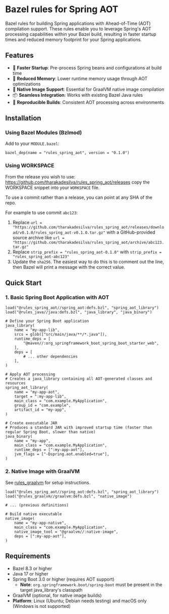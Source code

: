 # Bazel rules for Spring AOT

Bazel rules for building Spring applications with Ahead-of-Time (AOT) compilation support. These rules enable you to leverage Spring's AOT processing capabilities within your Bazel build, resulting in faster startup times and reduced memory footprint for your Spring applications.

## Features

- 🚀 **Faster Startup**: Pre-process Spring beans and configurations at build time
- 💾 **Reduced Memory**: Lower runtime memory usage through AOT optimizations
- 🔧 **Native Image Support**: Essential for GraalVM native image compilation
- 📦 **Seamless Integration**: Works with existing Bazel Java rules
- 🔄 **Reproducible Builds**: Consistent AOT processing across environments

## Installation

### Using Bazel Modules (Bzlmod)

Add to your `MODULE.bazel`:

```starlark
bazel_dep(name = "rules_spring_aot", version = "0.1.0")
```

### Using WORKSPACE

From the release you wish to use:
<https://github.com/tharakadesilva/rules_spring_aot/releases>
copy the WORKSPACE snippet into your `WORKSPACE` file.

To use a commit rather than a release, you can point at any SHA of the repo.

For example to use commit `abc123`:

1. Replace `url = "https://github.com/tharakadesilva/rules_spring_aot/releases/download/v0.1.0/rules_spring_aot-v0.1.0.tar.gz"` with a GitHub-provided source archive like `url = "https://github.com/tharakadesilva/rules_spring_aot/archive/abc123.tar.gz"`
2. Replace `strip_prefix = "rules_spring_aot-0.1.0"` with `strip_prefix = "rules_spring_aot-abc123"`
3. Update the `sha256`. The easiest way to do this is to comment out the line, then Bazel will
   print a message with the correct value.

## Quick Start

### 1. Basic Spring Boot Application with AOT

```starlark
load("@rules_spring_aot//spring_aot:defs.bzl", "spring_aot_library")
load("@rules_java//java:defs.bzl", "java_library", "java_binary")

# Define your Spring Boot application
java_library(
    name = "my-app-lib",
    srcs = glob(["src/main/java/**/*.java"]),
    runtime_deps = [
        "@maven//:org_springframework_boot_spring_boot_starter_web",
    ],
    deps = [
        # ... other dependencies
    ],
)

# Apply AOT processing
# Creates a java_library containing all AOT-generated classes and resources
spring_aot_library(
    name = "my-app-aot",
    target = ":my-app-lib",
    main_class = "com.example.MyApplication",
    group_id = "com.example",
    artifact_id = "my-app",
)

# Create executable JAR
# Produces a standard JAR with improved startup time (faster than regular Spring Boot, slower than native)
java_binary(
    name = "my-app",
    main_class = "com.example.MyApplication",
    runtime_deps = [":my-app-aot"],
    jvm_flags = ["-Dspring.aot.enabled=true"],
)
```

### 2. Native Image with GraalVM

See [rules_graalvm](https://github.com/sgammon/rules_graalvm) for setup instructions.

```starlark
load("@rules_spring_aot//spring_aot:defs.bzl", "spring_aot_library")
load("@rules_graalvm//graalvm:defs.bzl", "native_image")

# ... (previous definitions)

# Build native executable
native_image(
    name = "my-app-native",
    main_class = "com.example.MyApplication",
    native_image_tool = "@graalvm//:native-image",
    deps = [":my-app-aot"],
)
```

## Requirements

- Bazel 8.3 or higher
- Java 17 or higher
- Spring Boot 3.0 or higher (requires AOT support)
  - **Note**: `org.springframework.boot/spring-boot` must be present in the target java_library's classpath
- GraalVM (optional, for native image builds)
- **Platform**: Linux (Ubuntu; Debian needs testing) and macOS only (Windows is not supported)
